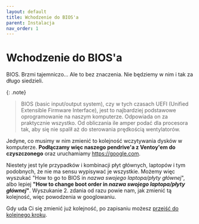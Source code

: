 ```yaml
---
layout: default
title: Wchodzenie do BIOS'a
parent: Instalacja
nav_order: 1
---
```

<!-- markdownlint-disable MD025 -->
# Wchodzenie do BIOS'a

BIOS. Brzmi tajemniczo... Ale to bez znaczenia. Nie będziemy w nim i tak za długo siedzieli.

{: .note}
> BIOS (basic input/output system), czy w tych czasach UEFI (Unified Extensible Firmware Interface), jest to najbardziej podstawowe oprogramowanie na naszym komputerze. Odpowiada on za praktycznie wszystko. Od obliczania ile amper podać dla procesora tak, aby się nie spalił aż do sterowania prędkością wentylatorów.

Jedyne, co musimy w nim zmienić to kolejność wczytywania dysków w komputerze. **Podłączamy więc naszego pendrive'a z Ventoy'em do czyszczonego** oraz uruchamiamy <https://google.com>.

Niestety jest tyle przypadków i kombinacji płyt głównych, laptopów i tym podobnych, że nie ma sensu wypisywać je wszystkie. Możemy więc wyszukać "How to go to BIOS in *nazwa swojego laptopa/płyty głównej*", albo lepiej **"How to change boot order in *nazwa swojego laptopa/płyty głównej*"**. Wyszukanie 2. zdania od razu powie nam, jak zmienić tą kolejność, więc powodzenia w googlowaniu.

Gdy uda Ci się zmienić już kolejność, po zapisaniu możesz [przejść do kolejnego kroku](ventoy).
